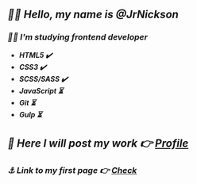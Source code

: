  ## ***:raising_hand_man: Hello, my name is @JrNickson***
### ***:man_student: I'm studying frontend developer***
* ***HTML5 :heavy_check_mark:***
* ***CSS3 :heavy_check_mark:***
* ***SCSS/SASS :heavy_check_mark:***
* ***JavaScript :hourglass_flowing_sand:***
* ***Git :hourglass_flowing_sand:***
* ***Gulp :hourglass_flowing_sand:***


## ***:floppy_disk: Here I will post my work :point_right: [Profile](https://github.com/JrNickson)***
### ***:anchor: Link to my first page :point_right: [Check](https://jrnickson.github.io/FirstWork/)***

